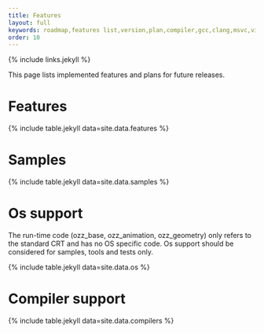 ```yaml
---
title: Features
layout: full
keywords: roadmap,features list,version,plan,compiler,gcc,clang,msvc,visual studio,os,mac,osx,ios,windows,linux,debian,freebsd
order: 10
---
```


{% include links.jekyll %}

This page lists implemented features and plans for future releases.

Features
========

{% include table.jekyll data=site.data.features %}

Samples
=======

{% include table.jekyll data=site.data.samples %}

Os support
==========

The run-time code (ozz_base, ozz_animation, ozz_geometry) only refers to the standard CRT and has no OS specific code. Os support should be considered for samples, tools and tests only.

{% include table.jekyll data=site.data.os %}

Compiler support
================

{% include table.jekyll data=site.data.compilers %}
